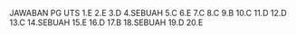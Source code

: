 JAWABAN PG UTS
1.E
2.E
3.D
4.SEBUAH
5.C
6.E
7.C
8.C
9.B
10.C
11.D
12.D
13.C
14.SEBUAH
15.E
16.D
17.B
18.SEBUAH
19.D
20.E
